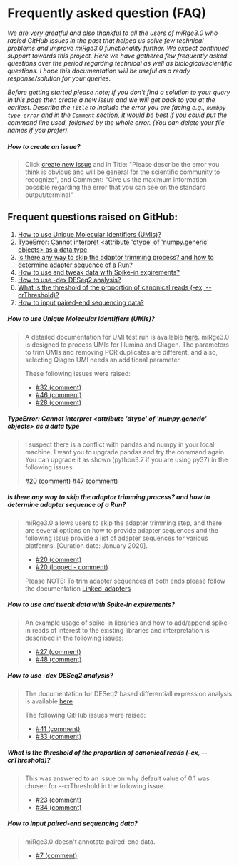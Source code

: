 # Frequently asked question (FAQ) 


_We are very greatful and also thankful to all the users of miRge3.0 who rasied GitHub issues in the past that helped us solve few technical problems and improve miRge3.0 functionality further. We expect continued support towards this project. Here we have gathered few frequently asked questions over the period regarding technical as well as biological/scientific questions. I hope this documentation will be useful as a ready response/solution for your queries._

*Before getting started please note; if you don't find a solution to your query in this page then create a new issue and we will get back to you at the earliest. Describe the `Title` to include the error you are facing e.g., `numbpy type error` and in the `Comment` section, it would be best if you could put the command line used, followed by the whole error. (You can delete your file names if you prefer).*

##### ***How to create an issue?***
> Click [create new issue](https://github.com/mhalushka/miRge3.0/issues/new) and in Title: "Please describe the error you think is obvious and will be general for the scientific community to recognize", and Comment: "Give us the maximum information possible regarding the error that you can see on the standard output/terminal"


## Frequent questions raised on GitHub:

1. [How to use Unique Molecular Identifiers (UMIs)?](https://mirge3.readthedocs.io/en/latest/faqs.html#how-to-use-unique-molecular-identifiers-umis)
2. [TypeError: Cannot interpret <attribute 'dtype' of 'numpy.generic' objects> as a data type](https://mirge3.readthedocs.io/en/latest/faqs.html#typeerror-cannot-interpret-attribute-dtype-of-numpy-generic-objects-as-a-data-type)
3. [Is there any way to skip the adaptor trimming process? and how to determine adapter sequence of a Run?](https://mirge3.readthedocs.io/en/latest/faqs.html#is-there-any-way-to-skip-the-adaptor-trimming-process-and-how-to-determine-adapter-sequence-of-a-run)
4. [How to use and tweak data with Spike-in expirements?](https://mirge3.readthedocs.io/en/latest/faqs.html#how-to-use-and-tweak-data-with-spike-in-expirements)
5. [How to use -dex DESeq2 analysis?](https://mirge3.readthedocs.io/en/latest/faqs.html#how-to-use-dex-deseq2-analysis)
6. [What is the threshold of the proportion of canonical reads (-ex, --crThreshold)?](https://mirge3.readthedocs.io/en/latest/faqs.html#what-is-the-threshold-of-the-proportion-of-canonical-reads-ex-crthreshold)
7. [How to input paired-end sequencing data?](https://mirge3.readthedocs.io/en/latest/faqs.html#how-to-input-paired-end-sequencing-data)


##### ***How to use Unique Molecular Identifiers (UMIs)?*** 

>A detailed documentation for UMI test run is available [here](https://mirge3.readthedocs.io/en/latest/quick_start.html#running-samples-with-umi). miRge3.0 is designed to process UMIs for Illumina and Qiagen. The parameters to trim UMIs and removing PCR duplicates are different, and also, selecting Qiagen UMI needs an additional parameter. 
>
>These following issues were raised:
>
> - [#32 (comment)](https://github.com/mhalushka/miRge3.0/issues/32#issue-1149944971)<br/>
> - [#46 (comment)](https://github.com/mhalushka/miRge3.0/issues/46#issue-1273723168)<br/>
> - [#28 (comment)](https://github.com/mhalushka/miRge3.0/issues/28#issue-1077400071)<br/>


##### ***TypeError: Cannot interpret <attribute 'dtype' of 'numpy.generic' objects> as a data type***


> I suspect there is a conflict with pandas and numpy in your local machine, I want you to upgrade pandas and try the command again. You can upgrade it as shown (python3.7 if you are using py37) in the following issues:
>
>[#20 (comment)](https://github.com/mhalushka/miRge3.0/issues/20#issuecomment-942408755)
>[#47 (comment)](https://github.com/mhalushka/miRge3.0/issues/47#issue-1285035891)

##### ***Is there any way to skip the adaptor trimming process? and how to determine adapter sequence of a Run?*** 

>miRge3.0 allows users to skip the adapter trimming step, and there are several options on how to provide adapter sequences and the following issue provide a list of adapter sequences for various platforms. [Curation date: January 2020]. 
>
> - [#20 (comment)](https://github.com/mhalushka/miRge3.0/issues/20#issue-1023411842)
> - [#20 (looped - comment)](https://github.com/mhalushka/miRge3.0/issues/20#issuecomment-943970154)
>
>Please NOTE: To trim adapter sequences at both ends please follow the documentation [Linked-adapters](https://mirge3.readthedocs.io/en/master/quick_start.html#trimming-both-5-and-3-adapters-linked-adapters)

##### ***How to use and tweak data with Spike-in expirements?***  

> An example usage of spike-in libraries and how to add/append spike-in reads of interest to the existing libraries and interpretation is described in the following issues:
>
> - [#27 (comment)](https://github.com/mhalushka/miRge3.0/issues/27#issue-1074611243) 
> - [#48 (comment)](https://github.com/mhalushka/miRge3.0/issues/48#issue-1288527770)


##### ***How to use -dex DESeq2 analysis?*** 

>The documentation for DESeq2 based differentiall expression analysis is available [here](https://mirge3.readthedocs.io/en/master/quick_start.html#performing-differential-expression-analysis)
>
> The following GitHub issues were raised:
> - [#41 (comment)](https://github.com/mhalushka/miRge3.0/issues/41#issue-1228345472)
> - [#33 (comment)](https://github.com/mhalushka/miRge3.0/issues/33#issue-1157209493)


##### ***What is the threshold of the proportion of canonical reads (-ex, --crThreshold)?*** 

>This was answered to an issue on why default value of 0.1 was chosen for --crThreshold in the following issue.
> - [#23 (comment)](https://github.com/mhalushka/miRge3.0/issues/23#issue-1045291352)
> - [#34 (comment)](https://github.com/mhalushka/miRge3.0/issues/34#issuecomment-1063675353)

##### ***How to input paired-end sequencing data?*** 

> miRge3.0 doesn't annotate paired-end data. 
> - [#7 (comment)](https://github.com/mhalushka/miRge3.0/issues/7#issue-737411998)

